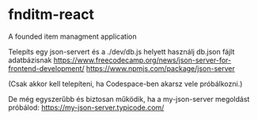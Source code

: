 # fnditm-react
A founded item managment application

Telepíts egy json-servert és a ./dev/db.js helyett használj db.json fájlt adatbázisnak
https://www.freecodecamp.org/news/json-server-for-frontend-development/
https://www.npmjs.com/package/json-server

(Csak akkor kell telepíteni, ha Codespace-ben akarsz vele próbálkozni.)

De még egyszerűbb és biztosan működik, ha a my-json-server megoldást próbálod:
https://my-json-server.typicode.com/

